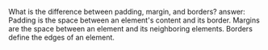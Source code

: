 What is the difference between padding, margin, and borders?
answer: 
Padding is the space between an element's content and its border.
Margins are the space between an element and its neighboring elements.
Borders define the edges of an element.
